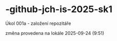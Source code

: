 # -github-jch-is-2025-sk1
Úkol 001a - založení repozitáře

změna provedena na lokále 2025-09-24 (9:51)
